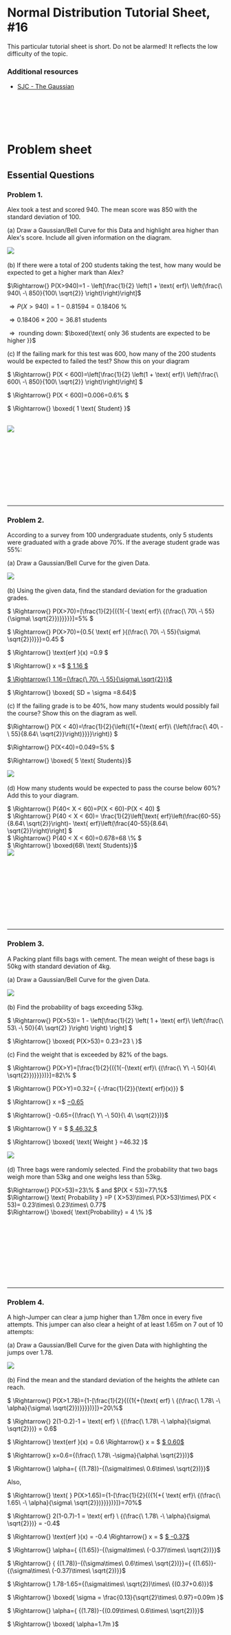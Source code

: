 <script type="text/x-mathjax-config">
  MathJax.Hub.Config({
    tex2jax: {
      inlineMath: [ ['$','$'], ["\\(","\\)"] ],
      processEscapes: true
    }
  });
</script>

<script type="text/javascript" async
  src="https://cdnjs.cloudflare.com/ajax/libs/mathjax/2.7.5/MathJax.js?config=TeX-MML-AM_CHTML">
</script>
<script type="text/javascript" src="tutorialSheetScripts.js"> </script>
<link rel="stylesheet" type="text/css" media="all" href="styles.css">

# Normal Distribution Tutorial Sheet, #16

This particular tutorial sheet is short. Do not be alarmed! It reflects the low difficulty of the topic. 

### Additional resources
* [SJC - The Gaussian](https://youtu.be/26QbWYBCw7Y)

<br><br><br><br>

# Problem sheet
## Essential Questions
### Problem 1.
Alex took a test and scored 940. The mean score was 850 with the standard deviation of 100.

(a) Draw a Gaussian/Bell Curve for this Data and highlight area higher than Alex's score. Include all given information on the diagram.

<div class = "answer">

<img src = "16-normal-distribution/1a.png">

</div>

(b) If there were a total of 200 students taking the test, how many would be expected to get a higher mark than Alex?
<div class  = "answer">
$\Rightarrow{} P(X>940)=1 - \left[\frac{1}{2} \left(1 + \text{ erf}\ \left(\frac{\ 940\ -\ 850}{100\ \sqrt{2}} \right)\right)\right]$ <br>

$\Rightarrow{} P(X>940)=1-0.81594=0.18406$ %<br>

$\Rightarrow{} 0.18406\times 200=36.81$ students <br>

$\Rightarrow{}$ rounding down: $\boxed{\text{ only 36 students are expected to be higher }}$ <br>
</div>

(c) If the failing mark for this test was 600, how many of the 200 students would be expected to failed the test? Show this on your diagram

<div class = "answer" >
$ \Rightarrow{} P(X < 600)=\left[\frac{1}{2} \left(1 + \text{ erf}\ \left(\frac{\ 600\ -\ 850}{100\ \sqrt{2}} \right)\right)\right] $
<br>

$ \Rightarrow{} P(X < 600)=0.006=0.6\% $
<br>

$ \Rightarrow{} \boxed{ 1 \text{ Student} }$

<br>

<img src = "16-normal-distribution/1c.png">

</div>
<div class = "workingout"><br><br><br><br><br><br><br><br><br></div>

-----------------

### Problem 2.
According to a survey from 100 undergraduate students, only 5 students were graduated with a grade above 70%. If the average student grade was 55%:

(a) Draw a Gaussian/Bell Curve for the given Data.
<div class = "answer">

<img src = "16-normal-distribution/2a.png">

</div>

(b) Using the given data, find the standard deviation for the graduation grades.

<div class = "answer">

$ \Rightarrow{} P(X>70)=[\frac{1}{2}{({1{-{ \text{ erf}\ {(\frac{\ 70\ -\ 55}{\sigma\ \sqrt{2}})}}}}}]=5\% $ <br>

$ \Rightarrow{} P(X>70)={0.5{ \text{ erf }{(\frac{\ 70\ -\ 55}{\sigma\ \sqrt{2}})}}}=0.45 $ <br>


$ \Rightarrow{} \text{erf }(x) =0.9 $ <br>

$ \Rightarrow{} x =$ [$ 1.16 $](https://www.wolframalpha.com/input/?i=erf%28x%29%3D0.9+solve) <br>

[$ \Rightarrow{} 1.16={\frac{\ 70\ -\ 55}{\sigma\ \sqrt{2}}}$](https://www.wolframalpha.com/input/?i=1.16+%3D+%2870-55%29%2F%28x*sqrt%282%29%29+solve) <br>

$ \Rightarrow{} \boxed{ SD = \sigma =8.64}$

</div>

(c) If the failing grade is to be 40%, how many students would possibly fail the course? Show this on the diagram as well.

<div class = "answer">
$\Rightarrow{} P(X < 40)=\frac{1}{2}{\left({1{+{\text{ erf}\ {\left(\frac{\ 40\ -\ 55}{8.64\ \sqrt{2}}\right)}}}}\right)} $

$\Rightarrow{} P(X<40)=0.049=5% $ <br>

$\Rightarrow{} \boxed{ 5 \text{ Students}}$ <br>

<img src = "16-normal-distribution/2c.png">

</div>

(d) How many students would be expected to pass the course below 60%? Add this to your diagram.
<div class = "answer" >
$ \Rightarrow{} P(40< X < 60)=P(X < 60)-P(X < 40)  $ 
<br>
$ \Rightarrow{} P(40 < X < 60)= \frac{1}{2}\left[\text{ erf}\left(\frac{60-55}{8.64\ \sqrt{2}}\right)- \text{ erf}\left(\frac{40-55}{8.64\ \sqrt{2}}\right)\right] $ 
<br>
$ \Rightarrow{} P(40 < X < 60)=0.678=68 \%  $ 
<br>
$ \Rightarrow{} \boxed{68\ \text{ Students}}$ <br>


<img src = "16-normal-distribution/2d.png">
</div>
<div class = "workingout"><br><br><br><br><br><br><br><br><br></div>

-----------------

### Problem 3.
A Packing plant fills bags with cement. The mean weight of these bags is 50kg with standard deviation of 4kg.

(a) Draw a Gaussian/Bell Curve for the given Data.

<div class = "answer">

<img src = "16-normal-distribution/3a.png">

</div>

(b) Find the probability of bags exceeding 53kg.

<div class = "answer" >
$ \Rightarrow{} P(X>53)= 1 - \left[\frac{1}{2} \left( 1 + \text{ erf}\ \left(\frac{\ 53\ -\ 50}{4\ \sqrt{2} }\right) \right) \right] $ <br>

$ \Rightarrow{} \boxed{ P(X>53)= 0.23=23 \\ }$ 
</div>

(c) Find the weight that is exceeded by 82% of the bags.
<div class = "answer" >
$ \Rightarrow{} P(X>Y)=[\frac{1}{2}{({1{-{\text{ erf}\ {(\frac{\ Y\ -\ 50}{4\ \sqrt{2}})}}}})}]=82\% $ <br>

$ \Rightarrow{} P(X>Y)=0.32={ {-\frac{1}{2}}{\text{ erf}(x)}} $ <br>

$ \Rightarrow{} x =$ [ $-0.65$](https://www.wolframalpha.com/input/?i=solve+0.32%3D-0.5*erf%28x%29) <br>

$ \Rightarrow{} -0.65={(\frac{\ Y\ -\ 50}{\ 4\ \sqrt{2}})}$ <br>

$ \Rightarrow{} Y = $ [$ 46.32 $](https://www.wolframalpha.com/input/?i=-0.65%3D%28y-50%29%2F%284*sqrt%282%29%29) <br>

$ \Rightarrow{} \boxed{ \text{ Weight } =46.32 }$ <br>

<img src = "16-normal-distribution/3c.png">
</div>

(d) Three bags were randomly selected. Find the probability that two bags weigh more than 53kg and one weighs less than 53kg.
<div class = "answer">
$\Rightarrow{} P(X>53)=23\% $ and $P(X < 53)=77\%$ <br>
$\Rightarrow{} \text{ Probability } =P ( X>53)\times\ P(X>53)\times\ P(X < 53)= 0.23\times\ 0.23\times\ 0.77$ <br>
$\Rightarrow{} \boxed{ \text{Probability} = 4 \% }$ 
</div>
<div class = "workingout"><br><br><br><br><br><br><br><br><br></div>

-----------------

### Problem 4.
A high-Jumper can clear a jump higher than 1.78m once in every five attempts. This jumper can also clear a height of at least 1.65m on 7 out of 10 attempts:

(a) Draw a Gaussian/Bell Curve for the given Data with highlighting the jumps over 1.78. 

<div class = "answer">

<img src = "16-normal-distribution/4a.png">

</div>

(b) Find the mean and the standard deviation of the heights the athlete can reach.

<div class = "answer">
$ \Rightarrow{} P(X>1.78)={1-[\frac{1}{2}{({1{+{\text{ erf} \ {(\frac{\ 1.78\ -\ \alpha}{\sigma\ \sqrt{2}})}}}})}]}=20\%$ <br>

$ \Rightarrow{} 2(1-0.2)-1 = \text{ erf} \ {(\frac{\ 1.78\ -\ \alpha}{\sigma\ \sqrt{2}})} = 0.6$ <br>

$ \Rightarrow{} \text{erf }(x) = 0.6 \Rightarrow{} x = $ [$ 0.60$](https://www.wolframalpha.com/input/?i=erf%28x%29%3D0.6+solve) <br>

<!-- $ \Rightarrow{} 0.3={\frac{1}{2}{( \text{ tanh}(1.2x))}}$ <br> -->

$ \Rightarrow{} x=0.6={(\frac{\ 1.78\ -\sigma}{\alpha\ \sqrt{2}})}$ <br>

$ \Rightarrow{} \alpha={ {(1.78)}-{(\sigma\times\ 0.6\times\ \sqrt{2})}}$ <br>

Also, 

$ \Rightarrow{} \text{  } P(X>1.65)={1-[\frac{1}{2}{({1{+{ \text{ erf}\ {(\frac{\ 1.65\ -\ \alpha}{\sigma\ \sqrt{2}})}}}})}]}=70\%$ <br>

$ \Rightarrow{} 2(1-0.7)-1 = \text{ erf} \ {(\frac{\ 1.78\ -\ \alpha}{\sigma\ \sqrt{2}})} = -0.4$ <br>

$ \Rightarrow{} \text{erf }(x) = -0.4 \Rightarrow{} x = $ [$ -0.37$](https://www.wolframalpha.com/input/?i=erf%28x%29%3D-0.4+solve) <br>

$ \Rightarrow{} \alpha={ {(1.65)}-{(\sigma\times\ (-0.37)\times\ \sqrt{2})}}$ <br>

$ \Rightarrow{} { {(1.78)}-{(\sigma\times\ 0.6\times\ \sqrt{2})}}={ {(1.65)}-{(\sigma\times\ (-0.37)\times\ \sqrt{2})}}$ <br>

$ \Rightarrow{} 1.78-1.65={(\sigma\times\ \sqrt{2})\times\ {(0.37+0.6)}}$ <br>

$ \Rightarrow{} \boxed{ \sigma = \frac{0.13}{\sqrt{2}\times\ 0.97}=0.09m }$ <br>

$ \Rightarrow{} \alpha={ {(1.78)}-{(0.09\times\ 0.6\times\ \sqrt{2})}}$ <br>

$ \Rightarrow{} \boxed{ \alpha=1.7m }$
</div>
<div class = "workingout"><br><br><br><br><br><br><br><br><br></div>

## Exam Questions

### Problem 5.
Due to imperfect manufacturing of circuit laundry machines, their wash times can vary. The machine displays a time of 50 minutes for colors at $40 ^\circ $ but truly has a standard deviation of 17 minutes and 15 seconds around that time. 

(a) Sketch a graph of the wash time for colors at $40 ^\circ $ distribution. Shade the region showing the 80% most reliable wash times and label the duration interval.

<div class = "answer">

Most reliable wash times are around the mean (50 min) interval corresponds to everything but the extreme 10% (upper and lower). 

Upper 10%:

$ \Rightarrow{} P(X>Y)=[\frac{1}{2}{({1{-{\text{ erf}\ {(\frac{\ Y\ -\ 50}{17.25\ \sqrt{2}})}}}})}]=10\% $ 

Solve for Y:

[$ Y = 72.1$](https://www.wolframalpha.com/input/?i=0.5%281-erf%28%28y-50%29%2F%2817.25*sqrt%282%29%29%29%29+%3D+0.1+solve+y) 

Lower 10%:

$ \Rightarrow{} P(X>Y)=[\frac{1}{2}{({1{+{\text{ erf}\ {(\frac{\ Y\ -\ 50}{17.25\ \sqrt{2}})}}}})}]=10\% $ 

[$ Y = 27.9$](https://www.wolframalpha.com/input/?i=0.5%281%2Berf%28%28y-50%29%2F%2817.25*sqrt%282%29%29%29%29+%3D+0.1+solve+y) 

![](16-normal-distribution/5a.png)

</div>
<div class = "workingout"><br><br><br><br><br><br><br><br><br></div>

(b) If Imperial College London buys an army of 12 laundry machines for the entirety of Southside Halls and its 350 students, how many of the machines can be expected to have a wash time of more than 60 minutes?
<div class = "answer">

$ \Rightarrow{} P(X>60)=[\frac{1}{2}{({1{-{\text{ erf}\ {(\frac{\ 60\ -\ 50}{17.25\ \sqrt{2}})}}}})}]=0.2811\% $ 

$ 12 * 0.2811 = 3.37 $

$\boxed{3 \text{ machines}}$

![](16-normal-distribution/5b.png)
</div>
<div class = "workingout"><br><br><br><br><br><br><br><br><br></div>

(c) How many of the machines are expected to have a $\pm2$ min accuracy with their colors at $40 ^\circ $ cycles?
<div class = "answer">

$ \Rightarrow{} P(48< X < 52)=P(X < 52)-P(X < 48)  $ 
<br>

$ \Rightarrow{} P(48 < X < 52)= \frac{1}{2}\left[\text{ erf}\left(\frac{52-50}{17.25\ \sqrt{2}}\right)- \text{ erf}\left(\frac{48-50}{17.25\ \sqrt{2}}\right)\right] $ 
<br>

$ \Rightarrow{} P(48 < X < 52)=0.0923$ 
<br>

$\Rightarrow{}0.0923*12 = 1.1076$

$ \Rightarrow{} \boxed{1\ \text{ machine}}$ <br>

![](16-normal-distribution/5c.png)

</div>
<div class = "workingout"><br><br><br><br><br><br><br><br></div>

-----------------

## Answers

<button type="button" onclick="displayAnswerButtons('block')">Show answer buttons</button>
<button type="button" onclick="displayAnswers('block')">Show all answers</button>
<button type="button" onclick="displayAnswers('none')">Hide all answers</button>
<br><br>
### For Printing
<button type="button" onclick="prepareForPrint('block')">Add whitespace</button>
<button type="button" onclick="prepareForPrint('none')">Remove whitespace</button>

<br><br>

# The end :) Enjoy your easter break!
